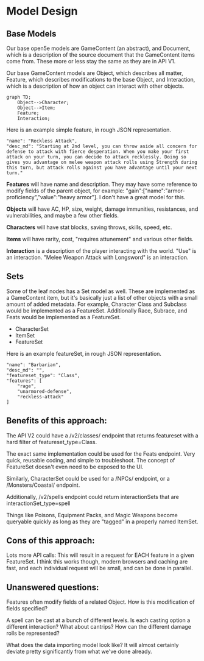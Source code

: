# Model Design

## Base Models
Our base open5e models are GameContent (an abstract), and Document, which is a description of the source document that the GameContent items come from. These more or less stay the same as they are in API V1.

Our base GameContent models are Object, which describes all matter, Feature, which describes modifications to the base Object, and Interaction, which is a description of how an object can interact with other objects.

```mermaid
graph TD;
    Object-->Character;
    Object-->Item;
    Feature;
    Interaction;
```
Here is an example simple feature, in rough JSON representation.

```
"name": "Reckless Attack",
"desc_md": "Starting at 2nd level, you can throw aside all concern for defense to attack with fierce desperation. When you make your first attack on your turn, you can decide to attack recklessly. Doing so gives you advantage on melee weapon attack rolls using Strength during this turn, but attack rolls against you have advantage until your next turn."
```

**Features** will have name and description. They may have some reference to modify fields of the parent object, for example:
"gain":["name":"armor-proficiency","value":"heavy armor"]. I don't have a great model for this.

**Objects** will have AC, HP, size, weight, damage immunities, resistances, and vulnerabilities, and maybe a few other fields.

**Characters** will have stat blocks, saving throws, skills, speed, etc.

**Items** will have rarity, cost, "requires attunement" and various other fields.

**Interaction** is a description of the player interacting with the world. "Use" is an interaction. "Melee Weapon Attack with Longsword" is an interaction.

## Sets
Some of the leaf nodes has a Set model as well. These are implemented as a GameContent item, but it's basically just a list of other objects with a small amount of added metadata. For example, Character Class and Subclass would be implemented as a FeatureSet. Additionally Race, Subrace, and Feats would be implemented as a FeatureSet.

* CharacterSet
* ItemSet
* FeatureSet

Here is an example featureSet, in rough JSON representation.

```
"name": "Barbarian",
"desc_md": "",
"featureset_type": "Class",
"features": [
    "rage",
    "unarmored-defense",
    "reckless-attack"
]
```

## Benefits of this approach:
The API V2 could have a /v2/classes/ endpoint that returns featureset with a hard filter of featureset_type=Class.

The exact same implementation could be used for the Feats endpoint. Very quick, reusable coding, and simple to troubleshoot. The concept of FeatureSet doesn't even need to be exposed to the UI.

Similarly, CharacterSet could be used for a /NPCs/ endpoint, or a /Monsters/Coastal/ endpoint.

Additionally, /v2/spells endpoint could return interactionSets that are interactionSet_type=spell

Things like Poisons, Equipment Packs, and Magic Weapons become queryable quickly as long as they are "tagged" in a properly named ItemSet.

## Cons of this approach:
Lots more API calls: This will result in a request for EACH feature in a given FeatureSet. I think this works though, modern browsers and caching are fast, and each individual request will be small, and can be done in parallel.

## Unanswered questions:
Features often modify fields of a related Object. How is this modification of fields specified?

A spell can be cast at a bunch of different levels. Is each casting option a different interaction? What about cantrips? How can the different damage rolls be represented?

What does the data importing model look like? It will almost certainly deviate pretty significantly from what we've done already.
